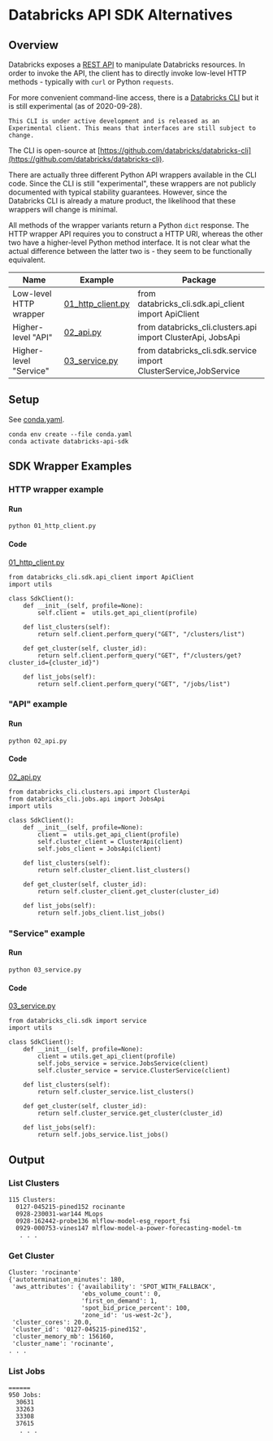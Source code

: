 # Databricks API SDK Alternatives

## Overview

Databricks exposes a [REST API](https://docs.databricks.com/dev-tools/api/latest/index.html) to manipulate Databricks resources. In order to invoke the API, the client has to directly invoke low-level HTTP methods - typically with `curl` or Python `requests`.

For more convenient command-line access,  there is a [Databricks CLI](https://docs.databricks.com/dev-tools/cli/index.html) but it is still experimental (as of 2020-09-28).
```
This CLI is under active development and is released as an Experimental client. This means that interfaces are still subject to change.
```

The CLI is open-source at [https://github.com/databricks/databricks-cli](https://github.com/databricks/databricks-cli). 

There are actually three different Python API wrappers available in the CLI code. Since the CLI is still "experimental", these wrappers are not publicly documented with typical stability guarantees. However, since the Databricks CLI is already a mature product, the likelihood that these wrappers will change is minimal.

All methods of the wrapper variants return a Python `dict` response. The HTTP wrapper API requires you to construct a HTTP URI, whereas the other two have a higher-level Python method interface. It is not clear what the actual difference between the latter two is - they seem to be functionally equivalent.


|Name | Example | Package | 
|-----|----------|---------|
| Low-level HTTP wrapper | [01_http_client.py](01_http_client.py) | from databricks_cli.sdk.api_client import ApiClient |
| Higher-level "API" | [02_api.py](02_api.py) | from databricks_cli.clusters.api import ClusterApi, JobsApi |
| Higher-level "Service" | [03_service.py](03_service.py) | from databricks_cli.sdk.service import ClusterService,JobService |

## Setup

See [conda.yaml](conda.yaml).

```
conda env create --file conda.yaml
conda activate databricks-api-sdk
```

## SDK Wrapper Examples

### HTTP wrapper example

#### Run
```
python 01_http_client.py
```

#### Code

[01_http_client.py](01_http_client.py) 

```
from databricks_cli.sdk.api_client import ApiClient
import utils

class SdkClient():
    def __init__(self, profile=None):
        self.client =  utils.get_api_client(profile)

    def list_clusters(self):
        return self.client.perform_query("GET", "/clusters/list")

    def get_cluster(self, cluster_id):
        return self.client.perform_query("GET", f"/clusters/get?cluster_id={cluster_id}")

    def list_jobs(self):
        return self.client.perform_query("GET", "/jobs/list")
```

### "API" example

#### Run
```
python 02_api.py
```

#### Code

[02_api.py](02_api.py) 

```
from databricks_cli.clusters.api import ClusterApi
from databricks_cli.jobs.api import JobsApi
import utils

class SdkClient():
    def __init__(self, profile=None):
        client =  utils.get_api_client(profile)
        self.cluster_client = ClusterApi(client)
        self.jobs_client = JobsApi(client)

    def list_clusters(self):
        return self.cluster_client.list_clusters()

    def get_cluster(self, cluster_id):
        return self.cluster_client.get_cluster(cluster_id)

    def list_jobs(self):
        return self.jobs_client.list_jobs()
```

### "Service" example

#### Run
```
python 03_service.py
```

#### Code

[03_service.py](03_service.py) 

```
from databricks_cli.sdk import service
import utils

class SdkClient():
    def __init__(self, profile=None):
        client = utils.get_api_client(profile)
        self.jobs_service = service.JobsService(client)
        self.cluster_service = service.ClusterService(client)

    def list_clusters(self):
        return self.cluster_service.list_clusters()

    def get_cluster(self, cluster_id):
        return self.cluster_service.get_cluster(cluster_id)

    def list_jobs(self):
        return self.jobs_service.list_jobs()
```

## Output

### List Clusters
```
115 Clusters:
  0127-045215-pined152 rocinante
  0928-230031-war144 MLops
  0928-162442-probe136 mlflow-model-esg_report_fsi
  0929-000753-vines147 mlflow-model-a-power-forecasting-model-tm
   . . .
```

### Get Cluster
```
Cluster: 'rocinante'
{'autotermination_minutes': 180,
 'aws_attributes': {'availability': 'SPOT_WITH_FALLBACK',
                    'ebs_volume_count': 0,
                    'first_on_demand': 1,
                    'spot_bid_price_percent': 100,
                    'zone_id': 'us-west-2c'},
 'cluster_cores': 20.0,
 'cluster_id': '0127-045215-pined152',
 'cluster_memory_mb': 156160,
 'cluster_name': 'rocinante',
. . .

```

### List Jobs
```
======
950 Jobs:
  30631
  33263
  33308
  37615
   . . .
```
